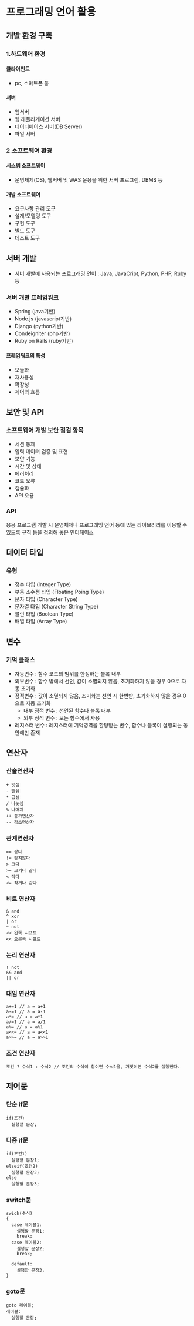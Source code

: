 # 프로그래밍 언어 활용

## 개발 환경 구축

### 1.하드웨어 환경
#### 클라이언트
- pc, 스마트폰 등
#### 서버
- 웹서버
- 웹 래플리게이션 서버
- 데이터베이스 서버(DB Server)
- 파일 서버

### 2.소프트웨어 환경
#### 시스템 소프트웨어
- 운영체제(OS), 웹서버 및 WAS 운용을 위한 서버 프로그램, DBMS 등
#### 개발 소프트웨어
- 요구사항 관리 도구
- 설계/모델링 도구
- 구현 도구
- 빌드 도구
- 테스트 도구


## 서버 개발
- 서버 개발에 사용되는 프로그래밍 언어 : Java, JavaCript, Python, PHP, Ruby등
### 서버 개발 프레임워크
- Spring (java기반)
- Node.js (javascript기반)
- Django (python기반)
- Condeigniter (php기반)
- Ruby on Rails (ruby기반)

#### 프레임워크의 특성
- 모듈화
- 재사용성
- 확장성
- 제어의 흐름


## 보안 및 API
### 소프트웨어 개발 보안 점검 항목
- 세션 통제
- 입력 데이터 검증 및 표현
- 보안 기능
- 시간 및 상태
- 에러처리
- 코드 오류
- 캡슐화
- API 오용
### API 
응용 프로그램 개발 시 운영체제나 프로그래밍 언어 등에 있는 라이브러리를 이용할 수 있도록 규칙 등을 정의해 놓은 인터페이스



## 데이터 타입
### 유형
- 정수 타입 (Integer Type)
- 부동 소수점 타입 (Floating Poing Type)
- 문자 타입 (Character Type)
- 문자열 타입 (Character String Type)
- 불린 타입 (Boolean Type)
- 배열 타입 (Array Type)


## 변수
### 기억 클래스
- 자동변수 : 함수 코드의 범위를 한정하는 블록 내부
- 외부변수 : 함수 밖에서 선언, 값이 소멸되지 않음, 초기화하지 않을 경우 0으로 자동 초기화
- 정적변수 : 값이 소멸되지 않음, 초기화는 선언 시 한번만, 초기화하지 않을 경우 0으로 자동 초기화
  - 내부 정적 변수 : 선언된 함수나 블록 내부
  - 외부 정적 변수 : 모든 함수에서 사용
- 레지스터 변수 : 레지스터에 기억영역을 할당받는 변수, 함수나 블록이 실행되는 동안애만 존재

## 연산자

### 산술연산자
```
+ 덧셈
- 뺄셈
* 곱셈
/ 나눗셈
% 나머지
++ 증가연산자
-- 감소연산자
```

### 관계연산자
```
== 같다
!= 같지않다
> 크다
>= 크거나 같다
< 작다
<= 작거나 같다
```

### 비트 연산자
```
& and
^ xor
| or
~ not
<< 왼쪽 시프트
<< 오른쪽 시프트
```

### 논리 연산자
```
! not
&& and
|| or
```

### 대입 연산자
```
a+=1 // a = a+1
a-=1 // a = a-1
a*= // a = a*1
a/=1 // a = a/1
a%= // a = a%1
a<<= // a = a<<1
a>>= // a = a>>1
```

### 조건 연산자
```
조건 ? 수식1 : 수식2 // 조건의 수식이 참이면 수식1을, 거짓이면 수식2를 실행한다.
```



## 제어문

### 단순 if문
```
if(조건)
  실행할 문장;
```
### 다중 if문
```
if(조건1)
  실행할 문장1;
elseif(조건2)
  실행할 문장2;
else
  실행할 문장3;
```
### switch문
```
swich(수식)
{
  case 레이블1:
    실행할 문장1;
    break;
  case 레이블2:
    실행할 문장2;
    break;
    
  default:
    실행할 문장3;
}
```
### goto문
```
goto 레이블;
레이블:
  실행할 문장;
```
